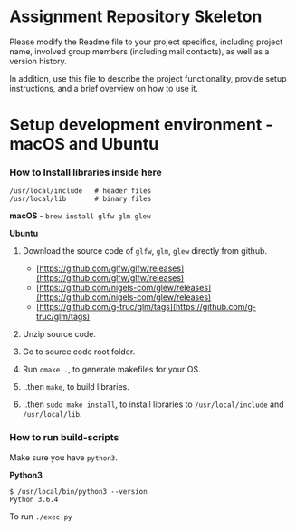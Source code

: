 # Assignment Repository Skeleton

Please modify the Readme file to your project specifics, including project name, involved group members (including mail contacts), as well as a version history.

In addition, use this file to describe the project functionality, provide setup instructions, and a brief overview on how to use it.


# Setup development environment - macOS and Ubuntu

### How to Install libraries inside here
```
/usr/local/include   # header files
/usr/local/lib       # binary files
```

**macOS** - `brew install glfw glm glew`
 
**Ubuntu**

1. Download the source code of `glfw`, `glm`, `glew` directly from github.
    * [https://github.com/glfw/glfw/releases](https://github.com/glfw/glfw/releases)
    * [https://github.com/nigels-com/glew/releases](https://github.com/nigels-com/glew/releases)
    * [https://github.com/g-truc/glm/tags](https://github.com/g-truc/glm/tags)

2. Unzip source code.
3. Go to source code root folder.
3. Run `cmake .`,  to generate makefiles for your OS.
4. ..then `make`, to build libraries.
5. ..then `sudo make install`, to install libraries to `/usr/local/include` and `/usr/local/lib`.


### How to run build-scripts

Make sure you have `python3`.

**Python3**
```
$ /usr/local/bin/python3 --version
Python 3.6.4
```
To run `./exec.py`

